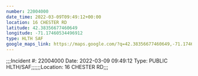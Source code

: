 ```yaml
---
number: 22004000
date_time: 2022-03-09T09:49:12+00:00
location: 16 CHESTER RD
latitude: 42.38356677460649
longitude: -71.17460534496912
type: HLTH SAF
google_maps_link: https://maps.google.com/?q=42.38356677460649,-71.17460534496912
---
```


;;;Incident #: 22004000  Date: 2022-03-09 09:49:12   Type: PUBLIC HLTH/SAF;;;;;;Location: 16 CHESTER RD;;;
